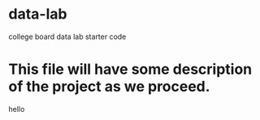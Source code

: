 # data-lab
college board data lab starter code
# This file will have some description of the project as we proceed.
hello
